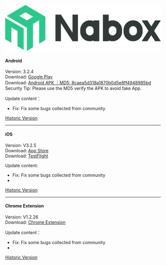 ![Naobx](./logo-black.svg) 
####  Android
Version: 3.2.4  
Download: [Google Play](https://play.google.com/store/apps/details?id=com.wallet.nabox)  
Download: [Android APK ｜MD5: 8caea5d318a1870b0d5e8ff4948985bd ](https://nabox-apk.oss-cn-hongkong.aliyuncs.com/Nabox_3.2.4.apk)  
Security Tip: Please use the MD5 verify the APK to avoid fake App. 

Update content：
- Fix: Fix some bugs collected from community

[Historic Version](/android.md) 
______________________________________________________________________________________________________________________
####  iOS
Version: V3.2.5  
Download: [App Store](https://apps.apple.com/us/app/nabox-wallet/id6443821021)  
Download: [TestFlight](https://testflight.apple.com/join/P3ASFT8F)

Update content:   
- Fix: Fix some bugs collected from community
- 

[Historic Version](/ios.md) 
______________________________________________________________________________________________________________________
####  Chrome Extension
Version:  V1.2.26  
Download: [Chrome Extension](https://chrome.google.com/webstore/detail/nabox-wallet/nknhiehlklippafakaeklbeglecifhad?hl=zh-CN&authuser=1) 

Update content：
- Fix: Fix some bugs collected from community
- 

[Historic Version](/extension.md) 
